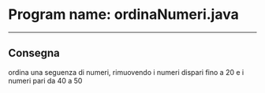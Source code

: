 # Program name: ordinaNumeri.java

---

## Consegna
ordina una seguenza di numeri, rimuovendo i numeri dispari fino a 20 e i numeri pari da 40 a 50